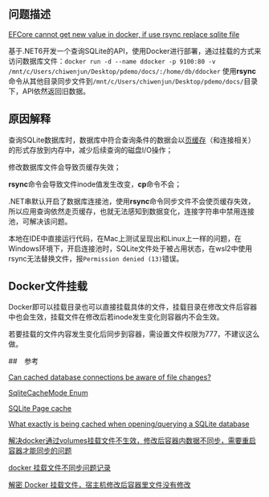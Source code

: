## 问题描述

[EFCore cannot get new value in docker, if use rsync replace sqlite file](https://github.com/dotnet/efcore/issues/29302)

基于.NET6开发一个查询SQLite的API，使用Docker进行部署，通过挂载的方式来访问数据库文件：`docker run -d --name ddocker -p 9100:80 -v /mnt/c/Users/chiwenjun/Desktop/pdemo/docs/:/home/db/ddocker` 使用**rsync**命令从其他目录同步文件到`/mnt/c/Users/chiwenjun/Desktop/pdemo/docs/`目录下，API依然返回旧数据。

## 原因解释

查询SQLite数据库时，数据库中符合查询条件的数据会以[页缓存](https://www2.sqlite.org/fileio.html#tocentry_132)（和连接相关）的形式存放到内存中，减少后续查询的磁盘I/O操作；

修改数据库文件会导致页缓存失效；

**rsync**命令会导致文件inode值发生改变，**cp**命令不会；

.NET串默认开启了数据库连接池，使用**rsync**命令同步文件不会使页缓存失效，所以应用查询依然走页缓存，也就无法感知到数据变化，连接字符串中禁用连接池，可解决该问题。

本地在IDE中直接运行代码，在Mac上测试呈现出和Linux上一样的问题，在Windows环境下，开启连接池时，SQLite文件处于被占用状态，在wsl2中使用rsync无法替换文件，报`Permission denied (13)`错误。

## Docker文件挂载

Docker即可以挂载目录也可以直接挂载具体的文件，挂载目录在修改文件后容器中也会生效，挂载文件在修改后若inode发生变化则容器内不会生效。

若要挂载的文件内容发生变化后同步到容器，需设置文件权限为777，不建议这么做。



##　参考

[Can cached database connections be aware of file changes?](https://github.com/TryGhost/node-sqlite3/issues/1277)

[SqliteCacheMode Enum](https://learn.microsoft.com/en-us/dotnet/api/microsoft.data.sqlite.sqlitecachemode?view=msdata-sqlite-6.0.0)

[SQLite Page cache](https://www2.sqlite.org/fileio.html#tocentry_132)

[What exactly is being cached when opening/querying a SQLite database](https://unix.stackexchange.com/questions/712735/what-exactly-is-being-cached-when-opening-querying-a-sqlite-database)

[解决docker通过volumes挂载文件不生效，修改后容器内数据不同步，需要重启容器才能同步的问题](https://codeantenna.com/a/sG54XRlW2Z)

[docker 挂载文件不同步问题记录](https://cloud.tencent.com/developer/article/1626246)

[解密 Docker 挂载文件，宿主机修改后容器里文件没有修改](https://cloud.tencent.com/developer/article/1708294)
